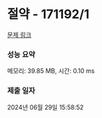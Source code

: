 # 절약 - 171192/1 

[문제 링크](https://level.goorm.io/exam/171192/%EC%A0%88%EC%95%BD/quiz/1) 

### 성능 요약

메모리: 39.85 MB, 시간: 0.10 ms

### 제출 일자

2024년 06월 29일 15:58:52

